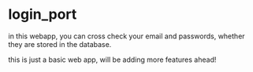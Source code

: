 # login_port

in this webapp, you can cross check your email and passwords, whether they are stored in the database. 

this is just a basic web app, will be adding more features ahead!
